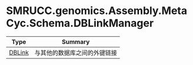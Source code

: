 ﻿
# SMRUCC.genomics.Assembly.MetaCyc.Schema.DBLinkManager

|Type|Summary|
|----|-------|
|[DBLink](./DBLink.md)|与其他的数据库之间的外键链接|

